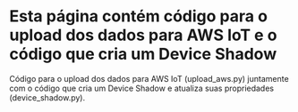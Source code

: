 # Esta página contém código para o upload dos dados para AWS IoT e o código que cria um Device Shadow
Código para o upload dos dados para AWS IoT (upload_aws.py) juntamente com o código que cria um Device Shadow e atualiza suas propriedades (device_shadow.py).